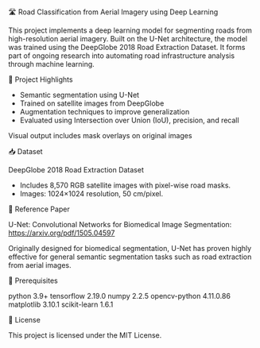 🛣️ Road Classification from Aerial Imagery using Deep Learning

This project implements a deep learning model for segmenting roads from high-resolution aerial imagery. Built on the U-Net architecture, the model was trained using the DeepGlobe 2018 Road Extraction Dataset. It forms part of ongoing research into automating road infrastructure analysis through machine learning.

🧠 Project Highlights

- Semantic segmentation using U-Net
- Trained on satellite images from DeepGlobe
- Augmentation techniques to improve generalization
- Evaluated using Intersection over Union (IoU), precision, and recall

Visual output includes mask overlays on original images

📥 Dataset

DeepGlobe 2018 Road Extraction Dataset

- Includes 8,570 RGB satellite images with pixel-wise road masks.
- Images: 1024×1024 resolution, 50 cm/pixel.

📖 Reference Paper

U-Net: Convolutional Networks for Biomedical Image Segmentation: https://arxiv.org/pdf/1505.04597

Originally designed for biomedical segmentation, U-Net has proven highly effective for general semantic segmentation tasks such as road extraction from aerial images.


🔧 Prerequisites

python 3.9+
tensorflow 2.19.0
numpy 2.2.5
opencv-python 4.11.0.86
matplotlib 3.10.1
scikit-learn 1.6.1


📄 License

This project is licensed under the MIT License.

